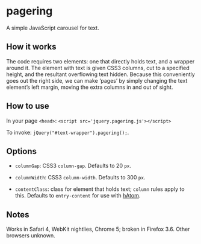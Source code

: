 # pagering

A simple JavaScript carousel for text.

## How it works

The code requires two elements: one that directly holds text, and a wrapper
around it. The element with text is given <abbr class='smallcaps'>CSS</abbr>3
columns, cut to a specified height, and the resultant overflowing text hidden.
Because this conveniently goes out the right side, we can make ‘pages’ by
simply changing the text element’s left margin, moving the extra columns in and
out of sight.

## How to use

In your page `<head>`: `<script src='jquery.pagering.js'></script>`

To invoke: `jQuery("#text-wrapper").pagering();`.

## Options

* `columnGap`: <abbr class='smallcaps'>CSS</abbr>3 `column-gap`. Defaults to
  20 `px`.
* `columnWidth`: <abbr class='smallcaps'>CSS</abbr>3 `column-width`. Defaults
  to 300 `px`.
* `contentClass`: class for element that holds text; `column` rules apply
  to this. Defaults to `entry-content` for use with [hAtom][hatom].

  [hatom]: http://microformats.org/wiki/hatom "Documentation for hAtom"

## Notes

Works in Safari 4, WebKit nightlies, Chrome 5; broken in Firefox 3.6. Other
browsers unknown.
